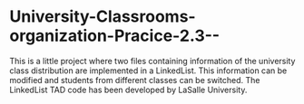 # University-Classrooms-organization-Pracice-2.3--
This is a little project where two files containing information of the university class distribution are implemented in a LinkedList. This information can be modified and students from different classes can be switched. The LinkedList TAD code has been developed by LaSalle University.
